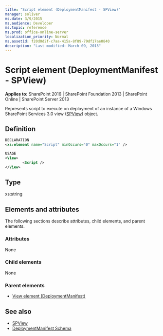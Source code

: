 ```yaml
---
title: "Script element (DeploymentManifest - SPView)"
manager: soliver
ms.date: 3/9/2015
ms.audience: Developer
ms.topic: reference
ms.prod: office-online-server
localization_priority: Normal
ms.assetid: f20d0d2f-c7aa-415a-8f89-79df17ae0840
description: "Last modified: March 09, 2015"
---
```


# Script element (DeploymentManifest - SPView)

**Applies to:** SharePoint 2016 | SharePoint Foundation 2013 | SharePoint Online | SharePoint Server 2013 
  
Represents script to execute on deployment of an instance of a Windows SharePoint Services 3.0 view ([SPView](https://msdn.microsoft.com/library/Microsoft.SharePoint.SPView.aspx)) object. 

## Definition

```XML
DECLARATION
<xs:element name="Script" minOccurs="0" maxOccurs="1" />

USAGE
<View>
        <Script />
</View>

```

## Type

xs:string 
  
## Elements and attributes

The following sections describe attributes, child elements, and parent elements.

### Attributes

None
   
### Child elements

None
   
### Parent elements

- [View element (DeploymentManifest)](view-element-deploymentmanifest.md)
   
## See also

- [SPView](https://msdn.microsoft.com/library/Microsoft.SharePoint.SPView.aspx)
- [DeploymentManifest Schema](deploymentmanifest-schema.md)

